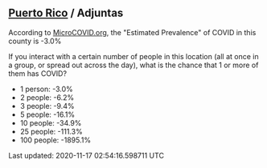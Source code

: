 
## [Puerto Rico](/united-states/puerto-rico) / Adjuntas

According to [MicroCOVID.org](http://microcovid.org),
the "Estimated Prevalence" of COVID in this county is -3.0%

If you interact with a certain number of people in this location
(all at once in a group, or spread out across the day), what is the chance that
1 or more of them has COVID?

- 1 person: -3.0%
- 2 people: -6.2%
- 3 people: -9.4%
- 5 people: -16.1%
- 10 people: -34.9%
- 25 people: -111.3%
- 100 people: -1895.1%

Last updated: 2020-11-17 02:54:16.598711 UTC
